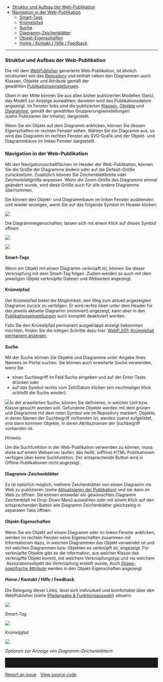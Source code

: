 
-   [Struktur und Aufbau der Web-Publikation](#struktur-und-aufbau-der-web-publikation)
-   [Navigation in der Web-Publikation](#navigation-in-der-web-publikation)
    -   [Smart-Tags](#smart-tags)
    -   [Krümelpfad](#krümelpfad)
    -   [Suche](#suche)
    -   [Diagramm-Zeichenblätter](#diagramm-zeichenblätter)
    -   [Objekt-Eigenschaften](#objekt-eigenschaften)
    -   [Home / Kontakt / Hilfe / Feedback](#home--kontakt--hilfe--feedback)

------------------------------------------------------------------------

### Struktur und Aufbau der Web-Publikation

Die mit dem [WebPublisher](WebPublisher) generierte Web-Publikation, ist
ähnlich strukturiert wie das [Repository](Repository) und enthält neben
den Diagrammen auch Klassen, Objekte und Attribute gemäß der
gewählten [Publikationseinstellungen](Publikationseinstellungen).

Oben in der Mitte können Sie aus allen bisher publizierten Modellen
(Sets), das Modell zur Anzeige auswählen; daneben wird das
Publikationsdatum angezeigt. Im Fenster links sind die publizierten
[Klassen](Klasse), [Objekte](Objekt) und [Diagramme](Diagramm), gemäß
der gewählten Gruppierungseinstellungen (siehe Publizieren der Inhalte),
dargestellt.

Wenn Sie ein Objekt auf dem Diagramm anklicken, können Sie dessen
Eigenschaften im rechten Fenster sehen. Wählen Sie ein Diagramm aus, so
wird das Diagramm im rechten Fenster als SVG-Grafik und der Objekt- und
Diagrammbaum im linken Fenster dargestellt.

### Navigation in der Web-Publikation

Mit den Navigationsschaltflächen im Header der Web-Publikation, können
Sie die Größe der Diagramme ändern oder auf die Default-Größe
zurücksetzen. Zusätzlich können Sie Zeichenblattbreite oder
Zeichenblattgröße anpassen. Wenn die Zoom-Größe des Diagramms einmal
geändert wurde, wird diese Größe auch für alle andere Diagramme
übernommen.

Sie können den Objekt- und Diagrammbaum im linken Fenster ausblenden und
wieder anzeigen, wenn Sie auf das folgende Symbol im Header klicken:

![](//images.ctfassets.net/utx1h0gfm1om/99mxc5klK8KM8MumqiSCS/3e2c4a7b98292541dd2156fa820ecfec/1017356.png)

Die Diagrammeigenschaften, lassen sich mit einem Klick auf dieses Symbol
öffnen:

![](//images.ctfassets.net/utx1h0gfm1om/1GcwlnrDNOaU8IoQg4UCQY/8b6259c905e3ba6972c44a31c15f0b7a/1017420.png)


![](//images.ctfassets.net/utx1h0gfm1om/5nyT2uolAQYs6McYwIqw0A/f5c2d6351abab4b882bd9fbaa774eaab/1017400.png)


#### Smart-Tags

Wenn ein Objekt mit einem Diagramm verknüpft ist, können Sie dieser
Verknüpfung mit dem Smart-Tag folgen. Zudem werden so auch mit dem
jeweiligen Objekt verknüpfte Dateien und Webseiten angezeigt.

#### Krümelpfad

Der Krümelpfad bietet die Möglichkeit, den Weg zum aktuell angezeigten
Diagramm zurück zu verfolgen. Er wird rechts oben unter dem Header für
das jeweils aktuelle Diagramm (minimiert) angezeigt, kann aber in den
[Publikationseinstellungen](Publikationseinstellungen) auch komplett
deaktiviert werden.

Falls Sie den Krümelpfad permanent ausgeklappt anzeigt bekommen möchten,
finden Sie die nötigen Schritte dazu hier: [WebP\_001: Krümelpfad
permanent anzeigen](WebP_001_Krümelpfad_permanent_anzeigen).

#### Suche

Mit der Suche können Sie Objekte und Diagramme unter Angabe ihres Namens
im Portal suchen. Sie können auch erweiterte Suche verwenden, wenn Sie

-   einen Suchbegriff im Feld Suche eingeben und auf der Enter-Taste
    drücken oder
-   auf das Symbol rechts vom Zeit/Datum klicken (ein nochmaliger Klick
    schließt die Suche wieder):

![](//images.ctfassets.net/utx1h0gfm1om/HBmEhnlbyKie2MWMsSIgw/af6a0a176baa5faf08225776c3d8d9ae/1017396.png)In der erweiterten
Suche, können Sie definieren, in welcher Unit bzw. Klasse gesucht werden
soll. Gefundene Objekte werden mit dem grünen und Diagramme mit dem
roten Symbol wie im Repository markiert. Objekte, in deren Namen der
Suchbegriff vorhanden ist, werden zuerst aufgelistet, erst dann kommen
Objekte, in deren Attributnamen der Suchbegriff vorhanden ist.

Hinweis

Um die Suchfunktion in der Web-Publikation verwenden zu können, muss
diese auf einem Webserver laufen; das heißt, (offline)
HTML-Publikationen verfügen über keine Suchfunktion. Der entsprechende
Button wird in Offline-Publikationen nicht angezeigt.

#### Diagramm-Zeichenblätter

Es ist natürlich möglich, mehrere Zeichenblätter von einem Diagramm ins
Web zu publizieren (siehe [Aktualisieren der
Publikation](Aktualisieren_der_Publikation)) und sie dann im Web zu
öffnen. Sie können entweder ein gewünschtes Diagramm Zeichenblatt im
Drop-Down Menü auswählen oder mit einem Klick auf den entsprechenden
Button alle Diagramm Zeichenblätter gleichzeitig in separaten Tabs
öffnen.

#### Objekt-Eigenschaften

Wenn Sie ein Objekt auf einem Diagramm oder im linken Fenster anklicken,
werden im rechten Fenster seine Eigenschaften zusammen mit Informationen
dazu, in welchen Diagrammen das Objekt verwendet ist und mit welchen
Diagrammen bzw. Objekten es verknüpft ist, angezeigt. Für verknüpfte
Objekte gibt es die Information, aus welcher Klasse das verknüpfte
Objekt kommt, mit welchem Verknüpfungstyp und via welchem
 Assoziationsobjekt die Verknüpfung erstellt
wurde[.](http://www.process4.biz/HelpContent/540/mod-hand/de/) Auch
[Shape-spezifische Attribute](Shape-spezifische_Attribute) werden in den
Objekt-Eigenschaften angezeigt.

#### Home / Kontakt / Hilfe / Feedback

Die Belegung dieser Links, lässt sich indivuduell und komfortabel über
den WebPublisher (siehe [Pfadangabe &
Funktionsauswahl](Pfadangabe_Funktionsauswahl)) steuern.

![](//images.ctfassets.net/utx1h0gfm1om/5VlV4qirx6cie8SaskyacY/3815f64ab0e8c2723e41b41534627da8/1017455.png)


*Smart-Tag*


![](//images.ctfassets.net/utx1h0gfm1om/5z0MGkzMRiEyGU2qGsgI6a/2d10860f524a4d3fdfbbfea35fc29b87/1017440.png)


*Krümelpfad*


![](//images.ctfassets.net/utx1h0gfm1om/1DA5JlemIcoCAsaqMAAGm/667c0dea060d826161b984cab7dc812d/1017483.png)


*Optionen zur Anzeige von Diagramm-Zeichenblättern*


<hr style="padding-top:2rem" />
<a href="https://github.com/process4/docs/issues" target="_blank" class="bgw btn btn-primary btn-lg shadow-sm">Report an issue</a>
<a href="https://github.com/process4/docs" target="_blank" class="bgw btn btn-primary btn-lg shadow-sm" style="margin-left:10px;">View source code</a>